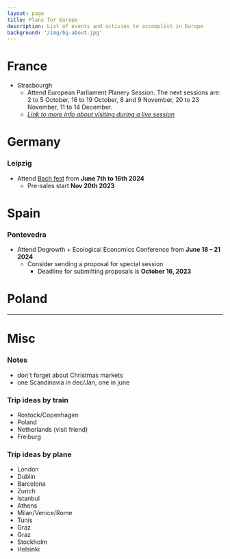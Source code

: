 ```yaml
---
layout: page
title: Plans for Europe
description: List of events and activies to accomplish in Europe
background: '/img/bg-about.jpg'
---
```

# France
* Strasbourgh 
    * Attend European Parliament Planery Session. The next sessions are: 2 to 5 October, 16 to 19 October, 8 and 9 November, 20 to 23 November, 11 to 14 December.
    * *[Link to more info about visiting during a live session](https://visiting.europarl.europa.eu/en/visitor-offer/strasbourg/hemicycle-during-plenary-session)*
    
# Germany

### Leipzig
* Attend [Bach fest](https://www.bachfestleipzig.de/de/bachfest) from **June 7th to 16th 2024**
    * Pre-sales start **Nov 20th 2023**

# Spain

### Pontevedra
* Attend Degrowth + Ecological Economics Conference from **June 18 – 21 2024**
    * Consider sending a proposal for special session
        * Deadline for submitting proposals is **October 16, 2023**

# Poland   
------------------
# Misc
### Notes
* don't forget about Christmas markets
* one Scandinavia in dec/Jan, one in june


### Trip ideas by train
* Rostock/Copenhagen
* Poland
* Netherlands (visit friend)
* Freiburg

### Trip ideas by plane
* London
* Dublin 
* Barcelona
* Zurich
* Istanbul
* Athens 
* Milan/Venice/Rome
* Tunis
* Graz
* Graz
* Stockholm
* Helsinki



